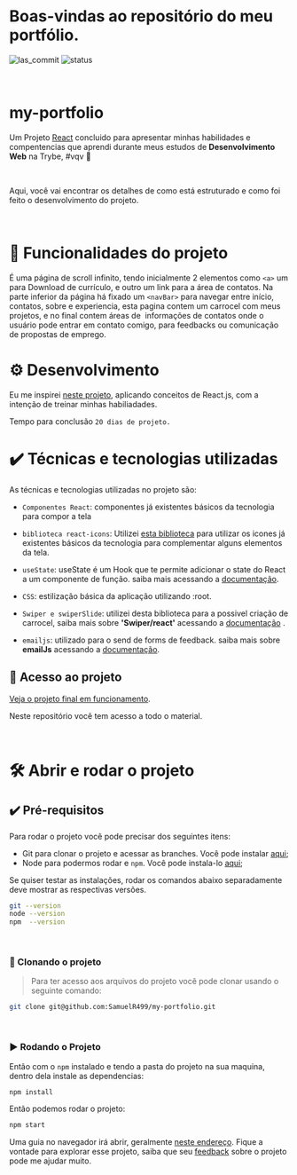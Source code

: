 # Boas-vindas ao repositório do meu portfólio.

![las_commit](https://img.shields.io/github/last-commit/SamuelR499/my-portfolio)
![status](https://img.shields.io/badge/status-completed-green)

<br/>

# my-portfolio

  Um Projeto [React](https://github.com/facebook/create-react-app) concluido para apresentar minhas habilidades e compentencias que aprendi durante meus estudos de <strong>Desenvolvimento Web</strong> na Trybe, #vqv 🚀
  
  </br>


Aqui, você vai encontrar os detalhes de como está estruturado e como foi feito o desenvolvimento do projeto.

</br>

# 🔨 Funcionalidades do projeto
É uma página de scroll infinito, tendo inicialmente 2 elementos como `<a>` um para Download de currículo, e outro um link para a área de contatos. Na parte inferior da página há fixado um `<navBar>` para navegar entre início, contatos, sobre e experiencia, esta pagina contem um carrocel com meus projetos, e no final contem áreas de  informações de contatos onde o usuário pode entrar em contato comigo, para feedbacks ou comunicação de propostas de emprego.
# ⚙️ Desenvolvimento

Eu me inspirei [neste projeto](https://www.youtube.com/watch?v=G-Cr00UYokU&ab_channel=EGATOR), aplicando conceitos de React.js, com a intenção de treinar minhas habiliadades.

Tempo para conclusão ``` 20 dias de projeto. ```

# ✔️ Técnicas e tecnologias utilizadas

As técnicas e tecnologias utilizadas no projeto são:

- `Componentes React`: componentes já existentes básicos da tecnologia para compor a tela

- `biblioteca react-icons`: Utilizei [esta biblioteca](https://react-icons.github.io/react-icons/) para utilizar os icones já existentes básicos da tecnologia para complementar alguns elementos da tela.

- `useState`: useState é um Hook que te permite adicionar o state do React a um componente de função. saiba mais acessando a [documentação](https://pt-br.reactjs.org/docs/hooks-state.html).

- `CSS`: estilização básica da aplicação utilizando :root.

- `Swiper e swiperSlide`: utilizei desta biblioteca para a possivel criação de carrocel, saiba mais sobre <strong>'Swiper/react'</strong> acessando a [documentação](https://swiperjs.com/react)
.
- `emailjs`: utilizado para o send de forms de feedback. saiba mais sobre <strong>emailJs</strong> acessando a [documentação](https://swiperjs.com/react).


## 📁 Acesso ao projeto

[Veja o projeto final em funcionamento](https://aluramidi-curso.vercel.app/).

Neste repositório você tem acesso a todo o material.

<br />

# 🛠️ Abrir e rodar o projeto

## ✔️ Pré-requisitos
Para rodar o projeto você pode precisar dos seguintes itens:
- Git para clonar o projeto e acessar as branches. Você pode instalar [aqui](https://git-scm.com/downloads);
- Node para podermos rodar e `npm`. Você pode instala-lo [aqui](https://nodejs.org/en/);

Se quiser testar as instalações, rodar os comandos abaixo separadamente deve mostrar as respectivas versões.


```sh
git --version
node --version
npm  --version
```

<br />

### 🐙 Clonando o projeto

>Para ter acesso aos arquivos do projeto você pode clonar usando o seguinte comando:

```sh
git clone git@github.com:SamuelR499/my-portfolio.git
```

<br />

### ▶️ Rodando o Projeto

Então com o `npm` instalado  e  tendo a pasta do projeto na sua maquina, dentro dela instale as dependencias:

```sh
npm install
```

Então podemos rodar o projeto:
```sh
npm start
```

Uma guia no navegador irá abrir, geralmente [neste endereço](http://localhost:3000/). Fique a vontade para explorar esse projeto, saiba que seu [feedback](mailto:samuelribeiro2@hotmail.com) sobre o projeto pode me ajudar muito.
